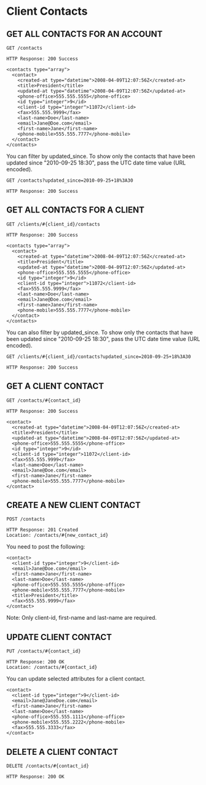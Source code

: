 # Client Contacts

## GET ALL CONTACTS FOR AN ACCOUNT

    GET /contacts

    HTTP Response: 200 Success

    <contacts type="array">
      <contact>
        <created-at type="datetime">2008-04-09T12:07:56Z</created-at>
        <title>President</title>
        <updated-at type="datetime">2008-04-09T12:07:56Z</updated-at>
        <phone-office>555.555.5555</phone-office>
        <id type="integer">9</id>
        <client-id type="integer">11072</client-id>
        <fax>555.555.9999</fax>
        <last-name>Doe</last-name>
        <email>Jane@Doe.com</email>
        <first-name>Jane</first-name>
        <phone-mobile>555.555.7777</phone-mobile>
      </contact>
    </contacts>

You can filter by updated_since. To show only the contacts that have been updated since "2010-09-25 18:30", pass the UTC date time value (URL encoded).

    GET /contacts?updated_since=2010-09-25+18%3A30

    HTTP Response: 200 Success

## GET ALL CONTACTS FOR A CLIENT

    GET /clients/#{client_id}/contacts

    HTTP Response: 200 Success

    <contacts type="array">
      <contact>
        <created-at type="datetime">2008-04-09T12:07:56Z</created-at>
        <title>President</title>
        <updated-at type="datetime">2008-04-09T12:07:56Z</updated-at>
        <phone-office>555.555.5555</phone-office>
        <id type="integer">9</id>
        <client-id type="integer">11072</client-id>
        <fax>555.555.9999</fax>
        <last-name>Doe</last-name>
        <email>Jane@Doe.com</email>
        <first-name>Jane</first-name>
        <phone-mobile>555.555.7777</phone-mobile>
      </contact>
    </contacts>

You can also filter by updated_since. To show only the contacts that have been updated since "2010-09-25 18:30", pass the UTC date time value (URL encoded).

    GET /clients/#{client_id}/contacts?updated_since=2010-09-25+18%3A30

    HTTP Response: 200 Success

## GET A CLIENT CONTACT

    GET /contacts/#{contact_id}

    HTTP Response: 200 Success

    <contact>
      <created-at type="datetime">2008-04-09T12:07:56Z</created-at>
      <title>President</title>
      <updated-at type="datetime">2008-04-09T12:07:56Z</updated-at>
      <phone-office>555.555.5555</phone-office>
      <id type="integer">9</id>
      <client-id type="integer">11072</client-id>
      <fax>555.555.9999</fax>
      <last-name>Doe</last-name>
      <email>Jane@Doe.com</email>
      <first-name>Jane</first-name>
      <phone-mobile>555.555.7777</phone-mobile>
    </contact>

## CREATE A NEW CLIENT CONTACT

    POST /contacts

    HTTP Response: 201 Created 
    Location: /contacts/#{new_contact_id}

You need to post the following:

    <contact>
      <client-id type="integer">9</client-id>
      <email>Jane@Doe.com</email>
      <first-name>Jane</first-name>
      <last-name>Doe</last-name>
      <phone-office>555.555.5555</phone-office>
      <phone-mobile>555.555.7777</phone-mobile>
      <title>President</title>
      <fax>555.555.9999</fax>
    </contact>

Note: Only client-id, first-name and last-name are required.

## UPDATE CLIENT CONTACT

    PUT /contacts/#{contact_id}

    HTTP Response: 200 OK 
    Location: /contacts/#{contact_id}

You can update selected attributes for a client contact.

    <contact>
      <client-id type="integer">9</client-id>
      <email>Jane@JaneDoe.com</email>
      <first-name>Jane</first-name>
      <last-name>Doe</last-name>
      <phone-office>555.555.1111</phone-office>
      <phone-mobile>555.555.2222</phone-mobile>
      <fax>555.555.3333</fax>
    </contact>

## DELETE A CLIENT CONTACT

    DELETE /contacts/#{contact_id}

    HTTP Response: 200 OK
